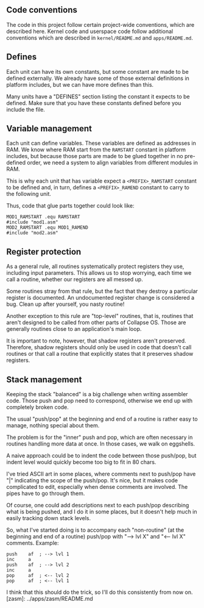 ## Code conventions

The code in this project follow certain project-wide conventions, which are
described here. Kernel code and userspace code follow additional conventions
which are described in `kernel/README.md` and `apps/README.md`.

## Defines

Each unit can have its own constants, but some constant are made to be defined
externally. We already have some of those external definitions in platform
includes, but we can have more defines than this.

Many units have a "DEFINES" section listing the constant it expects to be
defined. Make sure that you have these constants defined before you include the
file.

## Variable management

Each unit can define variables. These variables are defined as addresses in
RAM. We know where RAM start from the `RAMSTART` constant in platform includes,
but because those parts are made to be glued together in no pre-defined order,
we need a system to align variables from different modules in RAM.

This is why each unit that has variable expect a `<PREFIX>_RAMSTART`
constant to be defined and, in turn, defines a `<PREFIX>_RAMEND` constant to
carry to the following unit.

Thus, code that glue parts together could look like:

    MOD1_RAMSTART .equ RAMSTART
    #include "mod1.asm"
    MOD2_RAMSTART .equ MOD1_RAMEND
    #include "mod2.asm"

## Register protection

As a general rule, all routines systematically protect registers they use,
including input parameters. This allows us to stop worrying, each time we call
a routine, whether our registers are all messed up.

Some routines stray from that rule, but the fact that they destroy a particular
register is documented. An undocumented register change is considered a bug.
Clean up after yourself, you nasty routine!

Another exception to this rule are "top-level" routines, that is, routines that
aren't designed to be called from other parts of Collapse OS. Those are
generally routines close to an application's main loop.

It is important to note, however, that shadow registers aren't preserved.
Therefore, shadow registers should only be used in code that doesn't call
routines or that call a routine that explicitly states that it preserves
shadow registers.

## Stack management

Keeping the stack "balanced" is a big challenge when writing assembler code.
Those push and pop need to correspond, otherwise we end up with completely
broken code.

The usual "push/pop" at the beginning and end of a routine is rather easy to
manage, nothing special about them.

The problem is for the "inner" push and pop, which are often necessary in
routines handling more data at once. In those cases, we walk on eggshells.

A naive approach could be to indent the code between those push/pop, but indent
level would quickly become too big to fit in 80 chars.

I've tried ASCII art in some places, where comments next to push/pop have "|"
indicating the scope of the push/pop. It's nice, but it makes code complicated
to edit, especially when dense comments are involved. The pipes have to go
through them.

Of course, one could add descriptions next to each push/pop describing what is
being pushed, and I do it in some places, but it doesn't help much in easily
tracking down stack levels.

So, what I've started doing is to accompany each "non-routine" (at the
beginning and end of a routine) push/pop with "--> lvl X" and "<-- lvl X"
comments. Example:

    push    af  ; --> lvl 1
    inc     a
    push    af  ; --> lvl 2
    inc     a
    pop     af  ; <-- lvl 2
    pop     af  ; <-- lvl 1

I think that this should do the trick, so I'll do this consistently from now on.
[zasm]: ../apps/zasm/README.md
